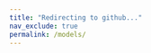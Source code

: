 ```yaml
---
title: "Redirecting to github..."
nav_exclude: true
permalink: /models/
---
```


<script>
    document.body.innerHTML = '';
    window.location.href = "https://github.com/sql-machine-learning/models"
</script>
